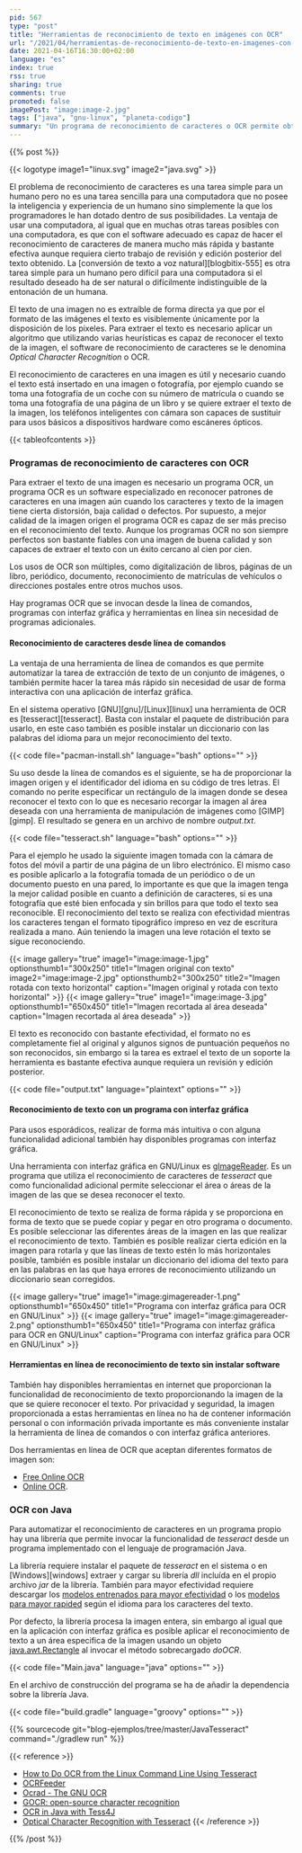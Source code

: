 ```yaml
---
pid: 567
type: "post"
title: "Herramientas de reconocimiento de texto en imágenes con OCR"
url: "/2021/04/herramientas-de-reconocimiento-de-texto-en-imagenes-con-ocr/"
date: 2021-04-16T16:30:00+02:00
language: "es"
index: true
rss: true
sharing: true
comments: true
promoted: false
imagePost: "image:image-2.jpg"
tags: ["java", "gnu-linux", "planeta-codigo"]
summary: "Un programa de reconocimiento de caracteres o OCR permite obtener el texto de una imagen o fotografía tomada con la cámara de un teléfono inteligente, captura de pantalla, _scanner_ u otro medio. Al programa OCR se le proporciona la imagen y este genera como resultado el texto reconocido, si la imagen es de buena calidad el reconocimiento de caracteres es bastante preciso. Hay programas OCR de línea de comandos, con interfaz gráfica, en línea sin necesidad de instalar software y también es posible realizar OCR desde en un programa con un lenguaje de programación como Java."
---
```


{{% post %}}

{{< logotype image1="linux.svg" image2="java.svg" >}}

El problema de reconocimiento de caracteres es una tarea simple para un humano pero no es una tarea sencilla para una computadora que no posee la inteligencia y experiencia de un humano sino simplemente la que los programadores le han dotado dentro de sus posibilidades. La ventaja de usar una computadora, al igual que en muchas otras tareas posibles con una computadora, es que con el software adecuado es capaz de hacer el reconocimiento de caracteres de manera mucho más rápida y bastante efectiva aunque requiera cierto trabajo de revisión y edición posterior del texto obtenido. La [conversión de texto a voz natural][blogbitix-555] es otra tarea simple para un humano pero difícil para una computadora si el resultado deseado ha de ser natural o difícilmente indistinguible de la entonación de un humana.

El texto de una imagen no es extraíble de forma directa ya que por el formato de las imágenes el texto es visiblemente únicamente por la disposición de los pixeles. Para extraer el texto es necesario aplicar un algoritmo que utilizando varias heurísticas es capaz de reconocer el texto de la imagen, el software de reconocimiento de caracteres se le denomina _Optical Character Recognition_ o OCR.

El reconocimiento de caracteres en una imagen es útil y necesario cuando el texto está insertado en una imagen o fotografía, por ejemplo cuando se toma una fotografía de un coche con su número de matrícula o cuando se toma una fotografía de una página de un libro y se quiere extraer el texto de la imagen, los teléfonos inteligentes con cámara son capaces de sustituir para usos básicos a dispositivos hardware como escáneres ópticos.

{{< tableofcontents >}}

### Programas de reconocimiento de caracteres con OCR

Para extraer el texto de una imagen es necesario un programa OCR, un programa OCR es un software especializado en reconocer patrones de caracteres en una imagen aún cuando los caracteres y texto de la imagen tiene cierta distorsión, baja calidad o defectos. Por supuesto, a mejor calidad de la imagen origen el programa OCR es capaz de ser más preciso en el reconocimiento del texto. Aunque los programas OCR no son siempre perfectos son bastante fiables con una imagen de buena calidad y son capaces de extraer el texto con un éxito cercano al cien por cien.

Los usos de OCR son múltiples, como digitalización de libros, páginas de un libro, periódico, documento, reconocimiento de matrículas de vehículos o direcciones postales entre otros muchos usos.

Hay programas OCR que se invocan desde la línea de comandos, programas con interfaz gráfica y herramientas en línea sin necesidad de programas adicionales.

#### Reconocimiento de caracteres desde línea de comandos

La ventaja de una herramienta de línea de comandos es que permite automatizar la tarea de extracción de texto de un conjunto de imágenes, o también permite hacer la tarea más rápido sin necesidad de usar de forma interactiva con una aplicación de interfaz gráfica.

En el sistema operativo [GNU][gnu]/[Linux][linux] una herramienta de OCR es [tesseract][tesseract]. Basta con instalar el paquete de distribución para usarlo, en este caso también es posible instalar un diccionario con las palabras del idioma para un mejor reconocimiento del texto.

{{< code file="pacman-install.sh" language="bash" options="" >}}

Su uso desde la línea de comandos es el siguiente, se ha de proporcionar la imagen origen y el identificador del idioma en su código de tres letras. El comando no perite especificar un rectángulo de la imagen donde se desea reconocer el texto con lo que es necesario recorgar la imagen al área deseada con una herramienta de manipulación de imágenes como [GIMP][gimp]. El resultado se genera en un archivo de nombre _output.txt_.

{{< code file="tesseract.sh" language="bash" options="" >}}

Para el ejemplo he usado la siguiente imagen tomada con la cámara de fotos del móvil a partir de una página de un libro electrónico. El mismo caso es posible aplicarlo a la fotografía tomada de un periódico o de un documento puesto en una pared, lo importante es que que la imagen tenga la mejor calidad posible en cuanto a definición de caracteres, si es una fotografía que esté bien enfocada y sin brillos para que todo el texto sea reconocible. El reconocimiento del texto se realiza con efectividad mientras los caracteres tengan el formato tipográfico impreso en vez de escritura realizada a mano. Aún teniendo la imagen una leve rotación el texto se sigue reconociendo.

{{< image
    gallery="true"
    image1="image:image-1.jpg" optionsthumb1="300x250" title1="Imagen original con texto"
    image2="image:image-2.jpg" optionsthumb2="300x250" title2="Imagen rotada con texto horizontal"
    caption="Imagen original y rotada con texto horizontal" >}}
{{< image
    gallery="true"
    image1="image:image-3.jpg" optionsthumb1="650x450" title1="Imagen recortada al área deseada"
    caption="Imagen recortada al área deseada" >}}

El texto es reconocido con bastante efectividad, el formato no es completamente fiel al original y algunos signos de puntuación pequeños no son reconocidos, sin embargo si la tarea es extrael el texto de un soporte la herramienta es bastante efectiva aunque requiera un revisión y edición posterior.

{{< code file="output.txt" language="plaintext" options="" >}}

#### Reconocimiento de texto con un programa con interfaz gráfica

Para usos esporádicos, realizar de forma más intuitiva o con alguna funcionalidad adicional también hay disponibles programas con interfaz gráfica.

Una herramienta con interfaz gráfica en GNU/Linux es [gImageReader](https://github.com/manisandro/gImageReader). Es un programa que utiliza el reconocimiento de caracteres de _tesseract_ que como funcionalidad adicional permite seleccionar el área o áreas de la imagen de las que se desea reconocer el texto.

El reconocimiento de texto se realiza de forma rápida y se proporciona en forma de texto que se puede copiar y pegar en otro programa o documento. Es posible seleccionar las diferentes áreas de la imagen en las que realizar el reconocimiento de texto. También es posible realizar cierta edición en la imagen para rotarla y que las líneas de texto estén lo más horizontales posible, también es posible instalar un diccionario del idioma del texto para en las palabras en las que haya errores de reconocimiento utilizando un diccionario sean corregidos.

{{< image
    gallery="true"
    image1="image:gimagereader-1.png" optionsthumb1="650x450" title1="Programa con interfaz gráfica para OCR en GNU/Linux" >}}
{{< image
    gallery="true"
    image1="image:gimagereader-2.png" optionsthumb1="650x450" title1="Programa con interfaz gráfica para OCR en GNU/Linux"
    caption="Programa con interfaz gráfica para OCR en GNU/Linux" >}}

#### Herramientas en línea de reconocimiento de texto sin instalar software

También hay disponibles herramientas en internet que proporcionan la funcionalidad de reconocimiento de texto proporcionando la imagen de la que se quiere reconocer el texto. Por privacidad y seguridad, la imagen proporcionada a estas herramientas en línea no ha de contener información personal o con información privada importante es más conveniente instalar la herramienta de línea de comandos o con interfaz gráfica anteriores.

Dos herramientas en línea de OCR que aceptan diferentes formatos de imagen son:

* [Free Online OCR ](https://www.newocr.com/)
* [Online OCR](https://onlineocr.org/).

### OCR con Java

Para automatizar el reconocimiento de caracteres en un programa propio hay una librería que permite invocar la funcionalidad de _tesseract_ desde un programa implementado con el lenguaje de programación Java.

La librería requiere instalar el paquete de _tesseract_ en el sistema o en [Windows][windows] extraer y cargar su librería _dll_ incluída en el propio archivo _jar_ de la librería. También para mayor efectividad requiere descargar los [modelos entrenados para mayor efectividad](https://github.com/tesseract-ocr/tessdata_best) o los [modelos para mayor rapided](https://github.com/tesseract-ocr/tessdata_fast) según el idioma para los caracteres del texto.

Por defecto, la librería procesa la imagen entera, sin embargo al igual que en la aplicación con interfaz gráfica es posible aplicar el reconocimiento de texto a un área especifica de la imagen usando un objeto [java.awt.Rectangle](javadoc11:java.desktop/java/awt/Rectangle.html) al invocar el método sobrecargado _doOCR_.

{{< code file="Main.java" language="java" options="" >}}

En el archivo de construcción del programa se ha de añadir la dependencia sobre la librería Java.

{{< code file="build.gradle" language="groovy" options="" >}}

{{% sourcecode git="blog-ejemplos/tree/master/JavaTesseract" command="./gradlew run" %}}

{{< reference >}}
* [How to Do OCR from the Linux Command Line Using Tesseract](https://www.howtogeek.com/682389/how-to-do-ocr-from-the-linux-command-line-using-tesseract/)
* [OCRFeeder](https://wiki.gnome.org/action/show/Apps/OCRFeeder?action=show&redirect=OCRFeeder)
* [Ocrad - The GNU OCR](https://www.gnu.org/software/ocrad/)
* [GOCR: open-source character recognition](https://www.archlinux.org/packages/community/x86_64/gocr/)
* [OCR in Java with Tess4J](https://www.javacodegeeks.com/2020/08/ocr-in-java-with-tess4j.html)
* [Optical Character Recognition with Tesseract](https://www.baeldung.com/java-ocr-tesseract)
{{< /reference >}}

{{% /post %}}
